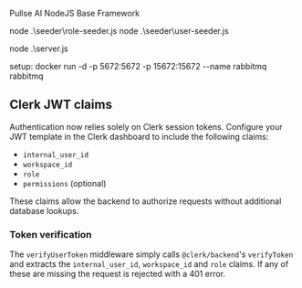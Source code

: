 Pullse AI NodeJS Base Framework


node .\seeder\role-seeder.js
node .\seeder\user-seeder.js

node .\server.js


setup:
docker run -d -p 5672:5672 -p 15672:15672 --name rabbitmq rabbitmq

## Clerk JWT claims

Authentication now relies solely on Clerk session tokens. Configure your JWT template in the Clerk dashboard to include the following claims:

- `internal_user_id`
- `workspace_id`
- `role`
- `permissions` (optional)

These claims allow the backend to authorize requests without additional database lookups.

### Token verification

The `verifyUserToken` middleware simply calls `@clerk/backend`'s `verifyToken` and
extracts the `internal_user_id`, `workspace_id` and `role` claims. If any of these
are missing the request is rejected with a 401 error.
